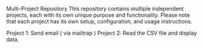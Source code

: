 Multi-Project Repository
This repository contains multiple independent projects, each with its own unique purpose and functionality.
Please note that each project has its own setup, configuration, and usage instructions.

Project 1: Send email ( via mailtrap )
Project 2: Read the CSV file and display data.
